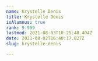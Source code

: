 ```yaml
---
name: Krystelle Denis
title: Krystelle Denis
isAlumnus: true
rank: 9.999
lastmod: 2021-08-03T10:25:40.404Z
date: 2021-08-02T16:40:17.827Z
slug: krystelle-denis

---
```

